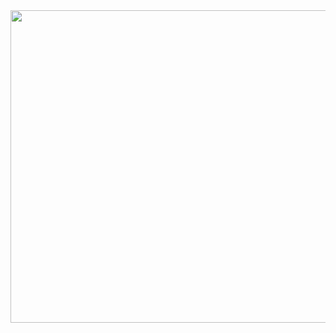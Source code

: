 <img src="https://i.postimg.cc/mZn85N3H/Untitled332-20240306214249.png" width="1000" height="500"/>
